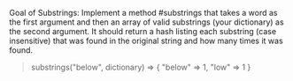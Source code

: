Goal of Substrings:
Implement a method #substrings that takes a word as the first argument and then an array of valid substrings (your dictionary) as the second argument. It should return a hash listing each substring (case insensitive) that was found in the original string and how many times it was found.

 > substrings("below", dictionary)
  => { "below" => 1, "low" => 1 }